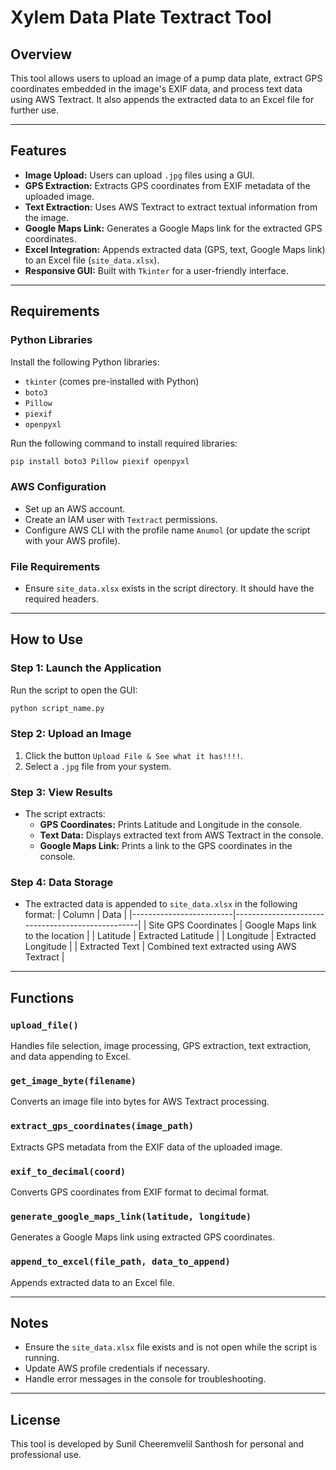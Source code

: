 # Xylem Data Plate Textract Tool

## Overview
This tool allows users to upload an image of a pump data plate, extract GPS coordinates embedded in the image's EXIF data, and process text data using AWS Textract. It also appends the extracted data to an Excel file for further use.

---

## Features
- **Image Upload:** Users can upload `.jpg` files using a GUI.
- **GPS Extraction:** Extracts GPS coordinates from EXIF metadata of the uploaded image.
- **Text Extraction:** Uses AWS Textract to extract textual information from the image.
- **Google Maps Link:** Generates a Google Maps link for the extracted GPS coordinates.
- **Excel Integration:** Appends extracted data (GPS, text, Google Maps link) to an Excel file (`site_data.xlsx`).
- **Responsive GUI:** Built with `Tkinter` for a user-friendly interface.

---

## Requirements
### Python Libraries
Install the following Python libraries:
- `tkinter` (comes pre-installed with Python)
- `boto3`
- `Pillow`
- `piexif`
- `openpyxl`

Run the following command to install required libraries:
```bash
pip install boto3 Pillow piexif openpyxl
```

### AWS Configuration
- Set up an AWS account.
- Create an IAM user with `Textract` permissions.
- Configure AWS CLI with the profile name `Anumol` (or update the script with your AWS profile).

### File Requirements
- Ensure `site_data.xlsx` exists in the script directory. It should have the required headers.

---

## How to Use
### Step 1: Launch the Application
Run the script to open the GUI:
```bash
python script_name.py
```

### Step 2: Upload an Image
1. Click the button `Upload File & See what it has!!!!`.
2. Select a `.jpg` file from your system.

### Step 3: View Results
- The script extracts:
  - **GPS Coordinates:** Prints Latitude and Longitude in the console.
  - **Text Data:** Displays extracted text from AWS Textract in the console.
  - **Google Maps Link:** Prints a link to the GPS coordinates in the console.

### Step 4: Data Storage
- The extracted data is appended to `site_data.xlsx` in the following format:
  | Column                  | Data                                             |
  |-------------------------|--------------------------------------------------|
  | Site GPS Coordinates    | Google Maps link to the location                 |
  | Latitude                | Extracted Latitude                               |
  | Longitude               | Extracted Longitude                              |
  | Extracted Text          | Combined text extracted using AWS Textract       |

---

## Functions
### `upload_file()`
Handles file selection, image processing, GPS extraction, text extraction, and data appending to Excel.

### `get_image_byte(filename)`
Converts an image file into bytes for AWS Textract processing.

### `extract_gps_coordinates(image_path)`
Extracts GPS metadata from the EXIF data of the uploaded image.

### `exif_to_decimal(coord)`
Converts GPS coordinates from EXIF format to decimal format.

### `generate_google_maps_link(latitude, longitude)`
Generates a Google Maps link using extracted GPS coordinates.

### `append_to_excel(file_path, data_to_append)`
Appends extracted data to an Excel file.

---

## Notes
- Ensure the `site_data.xlsx` file exists and is not open while the script is running.
- Update AWS profile credentials if necessary.
- Handle error messages in the console for troubleshooting.

---

## License
This tool is developed by Sunil Cheeremvelil Santhosh for personal and professional use.

